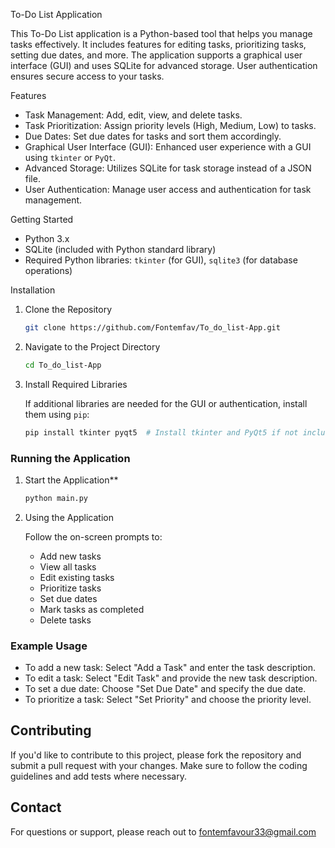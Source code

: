  To-Do List Application

This To-Do List application is a Python-based tool that helps you manage tasks effectively. It includes features for editing tasks, prioritizing tasks, setting due dates, and more. The application supports a graphical user interface (GUI) and uses SQLite for advanced storage. User authentication ensures secure access to your tasks.

 Features

- Task Management: Add, edit, view, and delete tasks.
- Task Prioritization: Assign priority levels (High, Medium, Low) to tasks.
- Due Dates: Set due dates for tasks and sort them accordingly.
- Graphical User Interface (GUI): Enhanced user experience with a GUI using `tkinter` or `PyQt`.
- Advanced Storage: Utilizes SQLite for task storage instead of a JSON file.
- User Authentication: Manage user access and authentication for task management.

Getting Started

- Python 3.x
- SQLite (included with Python standard library)
- Required Python libraries: `tkinter` (for GUI), `sqlite3` (for database operations)

 Installation

1. Clone the Repository

   ```bash
   git clone https://github.com/Fontemfav/To_do_list-App.git
   ```

2. Navigate to the Project Directory

   ```bash
   cd To_do_list-App
   ```

3. Install Required Libraries

   If additional libraries are needed for the GUI or authentication, install them using `pip`:

   ```bash
   pip install tkinter pyqt5  # Install tkinter and PyQt5 if not included
   ```

### Running the Application

1. Start the Application**

   ```bash
   python main.py
   ```

2. Using the Application

   Follow the on-screen prompts to:
   - Add new tasks
   - View all tasks
   - Edit existing tasks
   - Prioritize tasks
   - Set due dates
   - Mark tasks as completed
   - Delete tasks

### Example Usage

- To add a new task: Select "Add a Task" and enter the task description.
- To edit a task: Select "Edit Task" and provide the new task description.
- To set a due date: Choose "Set Due Date" and specify the due date.
- To prioritize a task: Select "Set Priority" and choose the priority level.

## Contributing

If you'd like to contribute to this project, please fork the repository and submit a pull request with your changes. Make sure to follow the coding guidelines and add tests where necessary.


## Contact

For questions or support, please reach out to fontemfavour33@gmail.com
